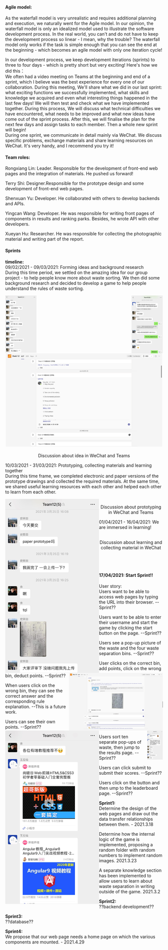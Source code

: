 #### Agile model:  

As the waterfall model is very unrealistic and requires additional planning and execution, we naturally went for the Agile model.
In our opinion, the waterfall model is only an idealized model used to illustrate the software development process.
In the real world, you can't and do not have to keep the development process so linear - I mean, why the trouble?
The waterfall model only works if the task is simple enough that you can see the end at the beginning - which becomes an agile model with only one iteration cycle!  

In our development process, we keep development iterations (sprints) to three to four days - which is pretty short but very exciting!
Here's how we did this：  
We often had a video meeting on Teams at the beginning and end of a sprint, which I believe was the best experience for every one of our collaboration.
During this meeting, We'll share what we did in our last sprint: what exciting functions we successfully implemented,
what skills and knowledge we acquired and even what interesting things happened in the last few days! 
We will then test and check what we have implemented together. During this process, We will discuss what technical difficulties we have encountered, 
what needs to be improved and what new ideas have come out of the sprint process. After this, we will finalise the plan for the next few days and assign tasks to each member.
Then a whole new sprint will begin!  
During one sprint, we communicate in detail mainly via WeChat. We discuss specific problems, exchange materials and share learning resources on WeChat.
It's very handy, and I recommend you try it!

#### Team roles:

Rongxiang Lin: Leader. Responsible for the development of front-end web pages and the integration of materials. He pushed us forward!      

Terry Shi: Designer.Responsible for the prototype design and some development of front-end web pages.    

Shenxuan Yu: Developer. He collaborated with others to develop backends and APIs.   

Yingcan Wang: Developer. He was responsible for writing front pages of components in results and ranking parks. Besides, he wrote API with other developers.

Xueyan Hu: Researcher. He was responsible for collecting the photographic material and writing part of the report.

#### Sprints
**timeline:**    
09/02/2021 - 09/03/2021: Forming ideas and background research    
During this time period, we settled on the amazing idea for our group project - to help people know more about waste sorting. 
We then did some background research and decided to develop a game to help people understand the rules of waste sorting.     

<div class = "half" style="text-align: center;">
<img src = "../img/wechat-design1.jpg"  width = 100 align = left alt = "wechatdesign1"><img src = "../img/wechat-design2.jpg"  width = 100 align = right alt = "wechatdesign2">
</div>
<div align=center><img width="500" src="../img/teams-design1.png" alt = "teamsdesign1"/></div> <br/>
<div style="text-align: center;">Discussion about idea in WeChat and Teams</div>     

10/03/2021 - 31/03/2021: Prototyping, collecting materials and learning together     
During this time frame, we completed electronic and paper versions of the prototype drawings and collected the required materials. 
At the same time, we shared useful learning resources with each other and helped each other to learn from each other.     

<div class = "half" style="text-align: center;">
<img src = "../img/wechat-proto1.jpg"  width = 300 align = left alt = "wechatproto1">
    <br>
    <img src = "../img/teams-proto.png"  width = 300 align = right alt = "teamsproto">
</div>
<div style="text-align: center;">Discussion about prototyping in WeChat and Teams</div>  

01/04/2021 - 16/04/2021: We are immersed in learning!
<div class = "half" style="text-align: center;">
<img src = "../img/wechat-learn1.jpg"  width = 300 align = left alt = "wechatlearn1">
    <br>
    <img src = "../img/wechat-collect1.jpg"  width = 50 align = right alt = "wechatcollect1">
</div>
<div style="text-align: center;">Discussion about learning and collecting material in WeChat</div> 

















<br>

<br>

<br>



#### 17/04/2021:  **Start Sprint!!**

User story:   
Users want to be able to access web pages by typing the URL into their browser.   --Sprint??    

Users want to be able to enter their username and start the game by clicking the start button on the page.    --Sprint??

Users see a pop-up picture of the waste and the four waste separation bins.     --Sprint??

User clicks on the correct bin, add points, click on the wrong bin, deduct points.    --Sprint??

When users click on the wrong bin, they can see the correct answer and the corresponding rule explanation.     --This is a future work.    

Users can see their own points.    --Sprint??

Users sort ten separate pop-ups of waste, then jump to the results page.     --Sprint??

Users can click submit to submit their scores.    --Sprint??

Users click on the button and then ump to the leaderboard page.    --Sprint??

**Sprint1:**    
Determine the design of the web pages and draw out the data transfer relationships between them. - 2021.3.18

Determine how the internal logic of the game is implemented, proposing a random folder with random numbers to implement random images. 2021.3.23

A separate knowledge section has been implemented to allow users to learn about waste separation in writing outside of the game. 2021.3.2

**Sprint2:**    
??backend development??

**Sprint3:**    
??database??

**Sprint4:**    
We propose that our web page needs a home page on which the various components are mounted. - 2021.4.29

#### 